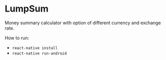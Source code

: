 # LumpSum

Money summary calculator with option of different currency and exchange rate.

How to run:

- `react-native install`
- `react-native run-android`